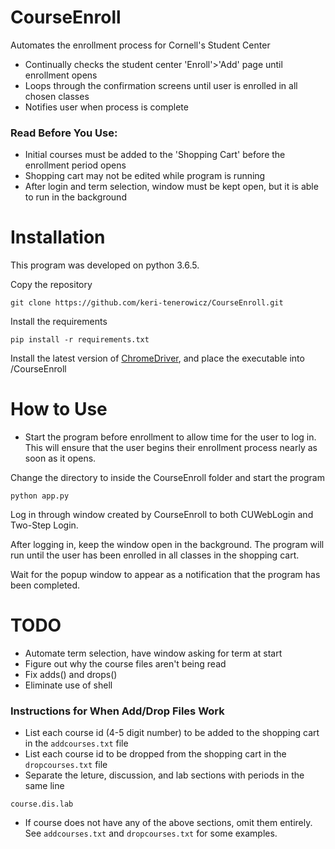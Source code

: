 # CourseEnroll
Automates the enrollment process for Cornell's Student Center
- Continually checks the student center 'Enroll'>'Add' page until enrollment opens
- Loops through the confirmation screens until user is enrolled in all chosen classes
- Notifies user when process is complete

### Read Before You Use:
- Initial courses must be added to the 'Shopping Cart' before the enrollment period opens
- Shopping cart may not be edited while program is running
- After login and term selection, window must be kept open, but it is able to run in the background

# Installation
This program was developed on python 3.6.5.

Copy the repository
```
git clone https://github.com/keri-tenerowicz/CourseEnroll.git
```

Install the requirements
```
pip install -r requirements.txt
```

Install the latest version of [ChromeDriver](https://sites.google.com/a/chromium.org/chromedriver/), and place the executable into /CourseEnroll

# How to Use
- Start the program before enrollment to allow time for the user to log in. This will ensure that the user begins their enrollment process nearly as soon as it opens.

Change the directory to inside the CourseEnroll folder and start the program
```
python app.py
```

Log in through window created by CourseEnroll to both CUWebLogin and Two-Step Login.


After logging in, keep the window open in the background. The program will run until the user has been enrolled in all classes in the shopping cart.

Wait for the popup window to appear as a notification that the program has been completed.

# TODO
- Automate term selection, have window asking for term at start
- Figure out why the course files aren't being read
- Fix adds() and drops()
- Eliminate use of shell

### Instructions for When Add/Drop Files Work

- List each course id (4-5 digit number) to be added to the shopping cart in the `addcourses.txt` file
- List each course id to be dropped from the shopping cart in the `dropcourses.txt` file
- Separate the leture, discussion, and lab sections with periods in the same line
```
course.dis.lab
```
- If course does not have any of the above sections, omit them entirely. See `addcourses.txt` and `dropcourses.txt` for some examples.
